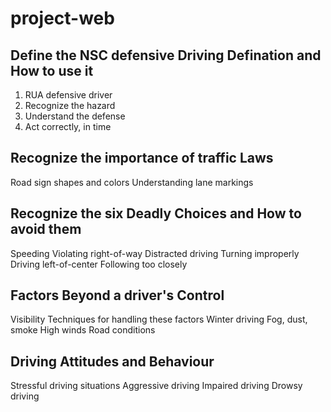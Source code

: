 # project-web
## Define the NSC defensive Driving Defination and How to use it
1) RUA defensive driver
2) Recognize the hazard
3) Understand the defense
4) Act correctly, in time

## Recognize the importance of traffic Laws
Road sign shapes and colors
Understanding lane markings

## Recognize the six Deadly Choices and How to avoid them
Speeding
Violating right-of-way
Distracted driving
Turning improperly
Driving left-of-center
Following too closely

## Factors Beyond a driver's Control
Visibility
Techniques for handling these factors
Winter driving
Fog, dust, smoke
High winds
Road conditions

## Driving Attitudes and Behaviour
Stressful driving situations
Aggressive driving
Impaired driving
Drowsy driving
